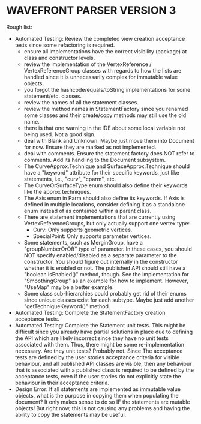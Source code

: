 # WAVEFRONT PARSER VERSION 3


Rough list:
 * Automated Testing: Review the completed view creation acceptance tests since some refactoring is required.
    * ensure all implementations have the correct visibility (package) at class and constructor levels.
    * review the implementation of the VertexReference / VertexReferenceGroup classes with regards
      to how the lists are handled since it is unnecessarily complex for immutable value objects.
    * you forgot the hashcode/equals/toString implementations for some statement/etc. classes.
    * review the names of all the statement classes.
    * review the method names in StatementFactory since you renamed some classes and their
      create/copy methods may still use the old name.
    * there is that one warning in the IDE about some local variable not being used.  Not a good sign.
    * deal with Blank and Unknown.  Maybe just move them into Document for now.  Ensure they are
      marked as not implemented.
    * deal with comments.  Ensure the statement factory does NOT refer to comments.  Add its handling
      to the Document subsystem.
    * The CurveApprox.Technique and SurfaceApprox.Technique should have a "keyword" attribute for their
      specific keywords, just like statements, i.e., "curv", "cparm", etc.
    * The CurveOrSurfaceType enum should also define their keywords like the approx techniques.
    * The Axis enum in Parm should also define its keywords.  If Axis is defined in multiple locations,
      consider defining it as a standalone enum instead of as contained within a parent class.
    * There are statement implementations that are currently using VertexReferenceGroups, but only actually
      support one vertex type:
        * Curv: Only supports geometric vertices.
        * SpecialPoint: Only supports parameter vertices.
    * Some statements, such as MerginGroup, have a "groupNumberOrOff" type of parameter.  In these
      cases, you should NOT specify enabled/disabled as a separate parameter to the constructor.  You
      should figure out internally in the constructor whether it is enabled or not.  The published
      API should still have a "boolean isEnabled()" method, though.  See the implementation for
      "SmoothingGroup" as an example for how to implement.  However, "UseMap" may be a better example.
    * Some class sub-hierarchies could probably get rid of their enums since unique classes exist for
      each subtype.  Maybe just add another "getTechniqueKeyword()" method.
 * Automated Testing: Complete the StatementFactory creation acceptance tests.
 * Automated Testing: Complete the Statement unit tests.  This might be difficult since you already have partial
   solutions in place due to defining the API which are likely incorrect since they have no unit tests associated
   with them.  Thus, there might be some re-implementation necessary.  Are they unit tests?  Probably not.  Since
   The acceptance tests are defined by the user stories acceptance criteria for visible behaviour, and all published
   API classes are visible, then any behaviour that is associated with a published class is required to be defined
   by the acceptance tests, even if the user stories do not explicitly state the behaviour in their acceptance
   criteria.
 * Design Error: If all statements are implemented as immutable value objects, what is the purpose in copying them
   when populating the document?  It only makes sense to do so IF the statements are mutable objects!  But right now,
   this is not causing any problems and having the ability to copy the statements may be useful.

